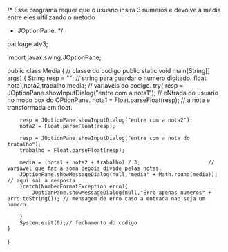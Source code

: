 /* Esse programa requer que o  usuario insira 3 numeros e devolve a media entre eles ultilizando o metodo
 * JOptionPane.
 */



package atv3;

import javax.swing.JOptionPane;

public class Media {    // classe do codigo
    public static void main(String[] args) {
        String resp = "";                     // string para guardar o numero digitado.
        float nota1,nota2,trabalho,media;     // variaveis  do codigo.
        try{
        resp = JOptionPane.showInputDialog("entre com a nota1"); // eNtrada do usuario no modo box do OPtionPane.
        nota1 = Float.parseFloat(resp);                                  // a nota e transformada em float.

        resp = JOptionPane.showInputDialog("entre com a nota2");
        nota2 = Float.parseFloat(resp);

        resp = JOptionPane.showInputDialog("entre com a nota do trabalho");
        trabalho = Float.parseFloat(resp);

        media = (nota1 + nota2 + trabalho) / 3;                      // variavel que faz a soma depois divide pelas notas.
        JOptionPane.showMessageDialog(null,"media" + Math.round(media)); // aqui sai a resposta 
        }catch(NumberFormatException erro){
            JOptionPane.showMessageDialog(null,"Erro apenas numeros" + erro.toString()); // mensagem de erro caso a entrada nao seja um  numero.

        }
        System.exit(0);// fechamento do codigo
    }
} 